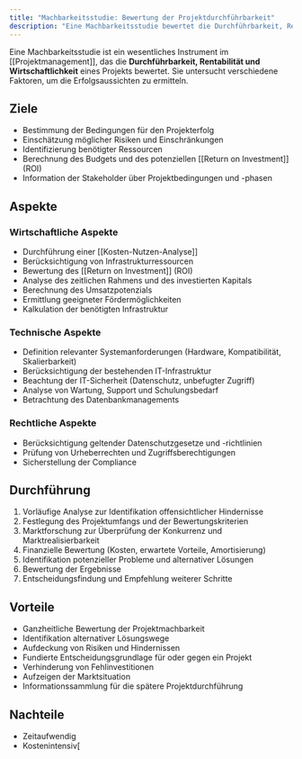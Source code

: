 ```yaml
---
title: "Machbarkeitsstudie: Bewertung der Projektdurchführbarkeit"
description: "Eine Machbarkeitsstudie bewertet die Durchführbarkeit, Rentabilität und Wirtschaftlichkeit eines Projekts. Sie untersucht wirtschaftliche, technische und rechtliche Aspekte, um Risiken zu identifizieren und fundierte Entscheidungen zu treffen."
---
```


Eine Machbarkeitsstudie ist ein wesentliches Instrument im [[Projektmanagement]], das die **Durchführbarkeit, Rentabilität und Wirtschaftlichkeit** eines Projekts bewertet. Sie untersucht verschiedene Faktoren, um die Erfolgsaussichten zu ermitteln.

## Ziele
- Bestimmung der Bedingungen für den Projekterfolg
- Einschätzung möglicher Risiken und Einschränkungen
- Identifizierung benötigter Ressourcen
- Berechnung des Budgets und des potenziellen [[Return on Investment]] (ROI)
- Information der Stakeholder über Projektbedingungen und -phasen

## Aspekte

### Wirtschaftliche Aspekte
- Durchführung einer [[Kosten-Nutzen-Analyse]]
- Berücksichtigung von Infrastrukturressourcen
- Bewertung des [[Return on Investment]] (ROI)
- Analyse des zeitlichen Rahmens und des investierten Kapitals
- Berechnung des Umsatzpotenzials
- Ermittlung geeigneter Fördermöglichkeiten
- Kalkulation der benötigten Infrastruktur

### Technische Aspekte
- Definition relevanter Systemanforderungen (Hardware, Kompatibilität, Skalierbarkeit)
- Berücksichtigung der bestehenden IT-Infrastruktur
- Beachtung der IT-Sicherheit (Datenschutz, unbefugter Zugriff)
- Analyse von Wartung, Support und Schulungsbedarf
- Betrachtung des Datenbankmanagements

### Rechtliche Aspekte
- Berücksichtigung geltender Datenschutzgesetze und -richtlinien
- Prüfung von Urheberrechten und Zugriffsberechtigungen
- Sicherstellung der Compliance

## Durchführung 
1. Vorläufige Analyse zur Identifikation offensichtlicher Hindernisse
2. Festlegung des Projektumfangs und der Bewertungskriterien
3. Marktforschung zur Überprüfung der Konkurrenz und Marktrealisierbarkeit
4. Finanzielle Bewertung (Kosten, erwartete Vorteile, Amortisierung)
5. Identifikation potenzieller Probleme und alternativer Lösungen
6. Bewertung der Ergebnisse
7. Entscheidungsfindung und Empfehlung weiterer Schritte

## Vorteile
- Ganzheitliche Bewertung der Projektmachbarkeit
- Identifikation alternativer Lösungswege
- Aufdeckung von Risiken und Hindernissen
- Fundierte Entscheidungsgrundlage für oder gegen ein Projekt
- Verhinderung von Fehlinvestitionen
- Aufzeigen der Marktsituation
- Informationssammlung für die spätere Projektdurchführung

## Nachteile
- Zeitaufwendig
- Kostenintensiv[